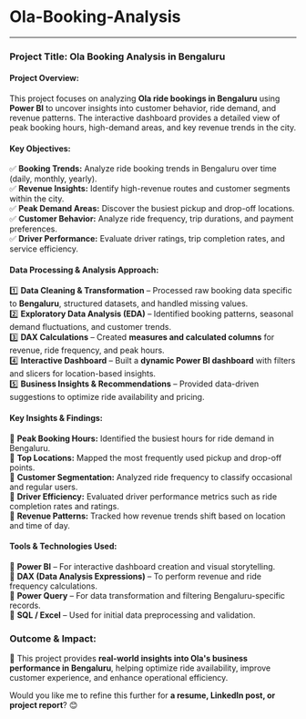 # Ola-Booking-Analysis

---

### **Project Title: Ola Booking Analysis in Bengaluru**  

#### **Project Overview:**  
This project focuses on analyzing **Ola ride bookings in Bengaluru** using **Power BI** to uncover insights into customer behavior, ride demand, and revenue patterns. The interactive dashboard provides a detailed view of peak booking hours, high-demand areas, and key revenue trends in the city.  

#### **Key Objectives:**  
✅ **Booking Trends:** Analyze ride booking trends in Bengaluru over time (daily, monthly, yearly).  
✅ **Revenue Insights:** Identify high-revenue routes and customer segments within the city.  
✅ **Peak Demand Areas:** Discover the busiest pickup and drop-off locations.  
✅ **Customer Behavior:** Analyze ride frequency, trip durations, and payment preferences.  
✅ **Driver Performance:** Evaluate driver ratings, trip completion rates, and service efficiency.  

#### **Data Processing & Analysis Approach:**  
1️⃣ **Data Cleaning & Transformation** – Processed raw booking data specific to **Bengaluru**, structured datasets, and handled missing values.  
2️⃣ **Exploratory Data Analysis (EDA)** – Identified booking patterns, seasonal demand fluctuations, and customer trends.  
3️⃣ **DAX Calculations** – Created **measures and calculated columns** for revenue, ride frequency, and peak hours.  
4️⃣ **Interactive Dashboard** – Built a **dynamic Power BI dashboard** with filters and slicers for location-based insights.  
5️⃣ **Business Insights & Recommendations** – Provided data-driven suggestions to optimize ride availability and pricing.  

#### **Key Insights & Findings:**  
📌 **Peak Booking Hours:** Identified the busiest hours for ride demand in Bengaluru.  
📌 **Top Locations:** Mapped the most frequently used pickup and drop-off points.  
📌 **Customer Segmentation:** Analyzed ride frequency to classify occasional and regular users.  
📌 **Driver Efficiency:** Evaluated driver performance metrics such as ride completion rates and ratings.  
📌 **Revenue Patterns:** Tracked how revenue trends shift based on location and time of day.  

#### **Tools & Technologies Used:**  
🔹 **Power BI** – For interactive dashboard creation and visual storytelling.  
🔹 **DAX (Data Analysis Expressions)** – To perform revenue and ride frequency calculations.  
🔹 **Power Query** – For data transformation and filtering Bengaluru-specific records.  
🔹 **SQL / Excel** – Used for initial data preprocessing and validation.  

### **Outcome & Impact:**  
🚀 This project provides **real-world insights into Ola's business performance in Bengaluru**, helping optimize ride availability, improve customer experience, and enhance operational efficiency.  

Would you like me to refine this further for **a resume, LinkedIn post, or project report**? 😊
